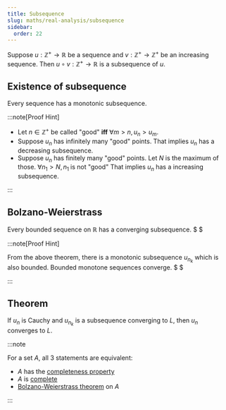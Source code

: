 ```yaml
---
title: Subsequence
slug: maths/real-analysis/subsequence
sidebar:
  order: 22
---
```


Suppose $u:\mathbb{Z}^+\rightarrow \mathbb{R}$ be a sequence and
$v:\mathbb{Z}^+\rightarrow\mathbb{Z}^+$ be an increasing sequence. Then
$u\circ v: \mathbb{Z}^+\rightarrow \mathbb{R}$ is a subsequence of $u$.

## Existence of subsequence

Every sequence has a monotonic subsequence.

:::note[Proof Hint]

- Let $n\in\mathbb{Z}^+$ be called "good" **iff** $\forall m>n,\,u_n > u_m$.
- Suppose $u_n$ has infinitely many "good" points. That implies $u_n$ has a
  decreasing subsequence.
- Suppose $u_n$ has finitely many "good" points. Let $N$ is the maximum of
  those. $\forall n_1 > N,\,n_1\;\text{is not "good"}$ That implies $u_n$ has a
  increasing subsequence.

:::

## Bolzano-Weierstrass

Every bounded sequence on $\mathbb{R}$ has a converging subsequence. $ $

:::note[Proof Hint]

From the above theorem, there is a monotonic subsequence $u_{n_k}$ which is also
bounded. Bounded monotone sequences converge. $ $

:::

## Theorem

If $u_n$ is Cauchy and $u_{n_k}$ is a subsequence converging to $L$, then $u_n$
converges to $L$.

:::note

For a set $A$, all $3$ statements are equivalent:

- $A$ has the [completeness property](/maths/real-analysis/completeness-axiom/)
- $A$ is [complete](/maths/real-analysis/cauchy-sequence/#complete)
- [Bolzano-Weierstrass theorem](/maths/real-analysis/22-subsequence/#bolzano-weierstrass)
  on $A$

:::
